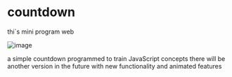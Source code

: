 # countdown
thi`s mini program web 

![image](https://user-images.githubusercontent.com/73961367/149595125-f861189e-75c4-4e27-b365-4afb9da3f31c.png)

a simple countdown programmed to train JavaScript concepts there will be another version in the future with new functionality and animated features
